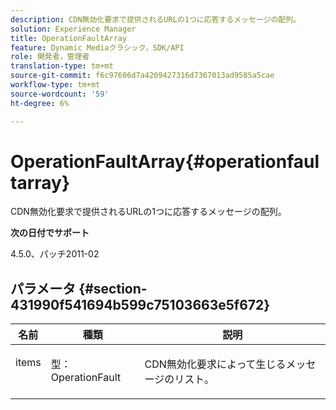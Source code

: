 ```yaml
---
description: CDN無効化要求で提供されるURLの1つに応答するメッセージの配列。
solution: Experience Manager
title: OperationFaultArray
feature: Dynamic Mediaクラシック，SDK/API
role: 開発者，管理者
translation-type: tm+mt
source-git-commit: f6c97606d7a4209427316d7367013ad9585a5cae
workflow-type: tm+mt
source-wordcount: '59'
ht-degree: 6%

---
```



# OperationFaultArray{#operationfaultarray}

CDN無効化要求で提供されるURLの1つに応答するメッセージの配列。

**次の日付でサポート**

4.5.0、パッチ2011-02

## パラメータ {#section-431990f541694b599c75103663e5f672}

<table id="table_C8AEAC1759E144499557ECEBDAF740B9"> 
 <thead> 
  <tr> 
   <th class="entry"> <b> 名前</b> </th> 
   <th class="entry"> <b> 種類</b> </th> 
   <th class="entry"> <b> 説明</b> </th> 
  </tr> 
 </thead>
 <tbody> 
  <tr valign="top"> 
   <td> <p> <span class="codeph"> <span class="varname"> items</span> </span> </p> </td> 
   <td> <p> <span class="codeph"> 型：OperationFault</span> </p> </td> 
   <td> <p> CDN無効化要求によって生じるメッセージのリスト。 </p> </td> 
  </tr> 
 </tbody> 
</table>

